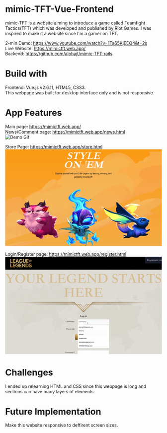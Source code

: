 # mimic-TFT-Vue-Frontend

mimic-TFT is a website aiming to introduce a game called Teamfight Tactics(TFT) which was developed and published by Riot Games.
I was inspired to make it a website since I'm a gamer on TFT.  

2-min Demo: https://www.youtube.com/watch?v=1Ta65KjEEQ4&t=2s  
Live Website: https://mimictft.web.app/  
Backend: https://github.com/alohajt/mimic-TFT-rails  

# Build with
Frontend: Vue.js v2.6.11, HTML5, CSS3.  
This webpage was built for desktop interface only and is not responsive.

# App Features
Main page: https://mimictft.web.app/  
News/Comment page: https://mimictft.web.app/news.html  
![Demo Gif](https://github.com/alohajt/mimic-TFT-Vue-Frontend/blob/master/images/news%2Bcomment-pregif.gif?raw=true)  

Store Page: https://mimictft.web.app/store.html  
![Demo Gif](https://github.com/alohajt/mimic-TFT-Vue-Frontend/blob/master/images/store-pregif.gif?raw=true)       
  
Login/Register page: https://mimictft.web.app/register.html  
![Demo Gif](https://github.com/alohajt/mimic-TFT-Vue-Frontend/blob/master/images/login-pregit.gif?raw=true)      

# Challenges
I ended up relearning HTML and CSS since this webpage is long and sections can have many layers of elements.

# Future Implementation
Make this website responsive to deffirent screen sizes.



